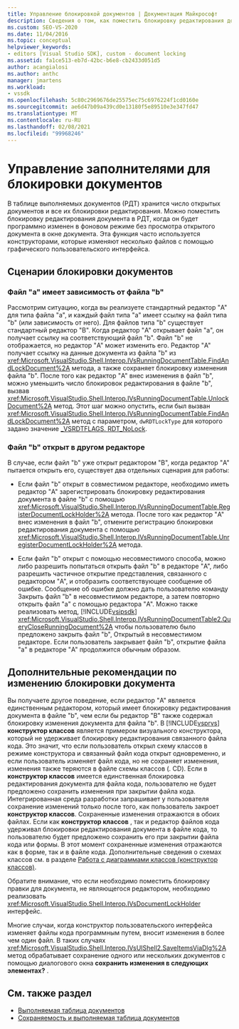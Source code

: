 ```yaml
---
title: Управление блокировкой документов | Документация Майкрософт
description: Сведения о том, как поместить блокировку редактирования документа в выполняемой таблице документов без просмотра открытого документа в окне документа.
ms.custom: SEO-VS-2020
ms.date: 11/04/2016
ms.topic: conceptual
helpviewer_keywords:
- editors [Visual Studio SDK], custom - document locking
ms.assetid: fa1ce513-eb7d-42bc-b6e8-cb2433d051d5
author: acangialosi
ms.author: anthc
manager: jmartens
ms.workload:
- vssdk
ms.openlocfilehash: 5c80c2969676de25575ec75c6976224f1cd0160e
ms.sourcegitcommit: ae6d47b09a439cd0e13180f5e89510e3e347fd47
ms.translationtype: MT
ms.contentlocale: ru-RU
ms.lasthandoff: 02/08/2021
ms.locfileid: "99968246"
---
```

# <a name="document-lock-holder-management"></a>Управление заполнителями для блокировки документов

В таблице выполняемых документов (РДТ) хранится число открытых документов и все их блокировки редактирования. Можно поместить блокировку редактирования документа в РДТ, когда он будет программно изменен в фоновом режиме без просмотра открытого документа в окне документа. Эта функция часто используется конструкторами, которые изменяют несколько файлов с помощью графического пользовательского интерфейса.

## <a name="document-lock-holder-scenarios"></a>Сценарии блокировки документов

### <a name="file-a-has-a-dependence-on-file-b"></a>Файл "a" имеет зависимость от файла "b"

Рассмотрим ситуацию, когда вы реализуете стандартный редактор "A" для типа файла "a", и каждый файл типа "a" имеет ссылку на файл типа "b" (или зависимость от него). Для файлов типа "b" существует стандартный редактор "B". Когда редактор "A" открывает файл "a", он получает ссылку на соответствующий файл "b". Файл "b" не отображается, но редактор "A" может изменить его. Редактор "A" получает ссылку на данные документа из файла "b" из <xref:Microsoft.VisualStudio.Shell.Interop.IVsRunningDocumentTable.FindAndLockDocument%2A> метода, а также сохраняет блокировку изменения файла "b". После того как редактор "A" внес изменения в файл "b", можно уменьшить число блокировок редактирования в файле "b", вызвав <xref:Microsoft.VisualStudio.Shell.Interop.IVsRunningDocumentTable.UnlockDocument%2A> метод. Этот шаг можно опустить, если был вызван <xref:Microsoft.VisualStudio.Shell.Interop.IVsRunningDocumentTable.FindAndLockDocument%2A> метод с параметром, `dwRDTLockType` для которого задано значение [_VSRDTFLAGS. RDT_NoLock](<xref:Microsoft.VisualStudio.Shell.Interop._VSRDTFLAGS.RDT_NoLock>).

### <a name="file-b-is-opened-by-a-different-editor"></a>Файл "b" открыт в другом редакторе

В случае, если файл "b" уже открыт редактором "B", когда редактор "A" пытается открыть его, существует два отдельных сценария для работы:

- Если файл "b" открыт в совместимом редакторе, необходимо иметь редактор "A" зарегистрировать блокировку редактирования документа в файле "b" с помощью <xref:Microsoft.VisualStudio.Shell.Interop.IVsRunningDocumentTable.RegisterDocumentLockHolder%2A> метода. После того как редактор "A" внес изменения в файл "b", отмените регистрацию блокировки редактирования документа с помощью <xref:Microsoft.VisualStudio.Shell.Interop.IVsRunningDocumentTable.UnregisterDocumentLockHolder%2A> метода.

- Если файл "b" открыт с помощью несовместимого способа, можно либо разрешить попытаться открыть файл "b" в редакторе "A", либо разрешить частичное открытие представления, связанного с редактором "A", и отобразить соответствующее сообщение об ошибке. Сообщение об ошибке должно дать пользователю команду Закрыть файл "b" в несовместимом редакторе, а затем повторно открыть файл "a" с помощью редактора "A". Можно также реализовать метод, [!INCLUDE[vsipsdk](../extensibility/includes/vsipsdk_md.md)] <xref:Microsoft.VisualStudio.Shell.Interop.IVsRunningDocumentTable2.QueryCloseRunningDocument%2A> чтобы пользователю было предложено закрыть файл "b", Открытый в несовместимом редакторе. Если пользователь закрывает файл "b", открытие файла "a" в редакторе "A" продолжится обычным образом.

## <a name="additional-document-edit-lock-considerations"></a>Дополнительные рекомендации по изменению блокировки документа

Вы получаете другое поведение, если редактор "A" является единственным редактором, который имеет блокировку редактирования документа в файле "b", чем если бы редактор "B" также содержал блокировку изменения документа для файла "b". В [!INCLUDE[vsprvs](../code-quality/includes/vsprvs_md.md)] **конструктор классов** является примером визуального конструктора, который не удерживает блокировку редактирования связанного файла кода. Это значит, что если пользователь открыл схему классов в режиме конструктора и связанный файл кода открыт одновременно, и если пользователь изменяет файл кода, но не сохраняет изменения, изменения также теряются в файле схемы классов (. CD). Если в **конструктор классов** имеется единственная блокировка редактирования документа для файла кода, пользователю не будет предложено сохранить изменения при закрытии файла кода. Интегрированная среда разработки запрашивает у пользователя сохранение изменений только после того, как пользователь закроет **конструктор классов**. Сохраненные изменения отражаются в обоих файлах. Если как **конструктор классов** , так и редактор файлов кода удерживал блокировки редактирования документа в файле кода, то пользователю будет предложено сохранить его при закрытии файла кода или формы. В этот момент сохраненные изменения отражаются как в форме, так и в файле кода. Дополнительные сведения о схемах классов см. в разделе [Работа с диаграммами классов (конструктор классов)](../ide/class-designer/designing-and-viewing-classes-and-types.md).

Обратите внимание, что если необходимо поместить блокировку правки для документа, не являющегося редактором, необходимо реализовать <xref:Microsoft.VisualStudio.Shell.Interop.IVsDocumentLockHolder> интерфейс.

Многие случаи, когда конструктор пользовательского интерфейса изменяет файлы кода программным путем, вносит изменения в более чем один файл. В таких случаях <xref:Microsoft.VisualStudio.Shell.Interop.IVsUIShell2.SaveItemsViaDlg%2A> метод обрабатывает сохранение одного или нескольких документов с помощью диалогового окна **сохранить изменения в следующих элементах?** .

## <a name="see-also"></a>См. также раздел

- [Выполняемая таблица документов](../extensibility/internals/running-document-table.md)
- [Сохраняемость и выполняемая таблица документов](../extensibility/internals/persistence-and-the-running-document-table.md)
